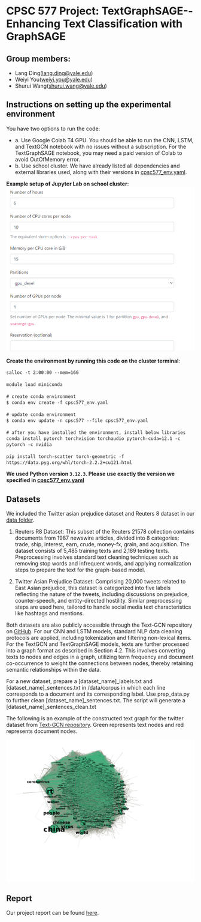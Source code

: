 # CPSC 577 Project: TextGraphSAGE--Enhancing Text Classification with GraphSAGE
## Group members:
- Lang Ding(lang.ding@yale.edu)
- Weiyi You(weiyi.you@yale.edu)
- Shurui Wang(shurui.wang@yale.edu)


## Instructions on setting up the experimental environment
You have two options to run the code:
- a. Use Google Colab T4 GPU. You should be able to run the CNN, LSTM, and TextGCN notebook with no issues without a subscription. For the TextGraphSAGE notebook, you may need a paid version of Colab to avoid OutOfMemory error.
- b. Use school cluster. We have already listed all dependencies and external libraries used, along with their versions in [cpsc577_env.yaml](https://github.com/JadenWSR/TextGraphSAGE/blob/main/cpsc577_env.yaml).

**Example setup of Jupyter Lab on school cluster**:
![Yale_example](https://github.com/JadenWSR/TextGraphSAGE/blob/main/figures/Yale_Cluster_Example.png)

**Create the environment by running this code on the cluster terminal**:
```
salloc -t 2:00:00 --mem=16G

module load miniconda

# create conda environment
$ conda env create -f cpsc577_env.yaml

# update conda environment
$ conda env update -n cpsc577 --file cpsc577_env.yaml

# after you have installed the environment, install below libraries
conda install pytorch torchvision torchaudio pytorch-cuda=12.1 -c pytorch -c nvidia

pip install torch-scatter torch-geometric -f https://data.pyg.org/whl/torch-2.2.2+cu121.html
```
**We used Python version `3.12.3`. Please use exactly the version we specified in [cpsc577_env.yaml](https://github.com/JadenWSR/TextGraphSAGE/blob/main/cpsc577_env.yaml)**

## Datasets
We included the Twitter asian prejudice dataset and Reuters 8 dataset in our [data folder](https://github.com/JadenWSR/TextGraphSAGE/tree/main/data).

1. Reuters R8 Dataset: This subset of the Reuters 21578 collection contains documents from 1987 newswire articles, divided into 8 categories: trade, ship, interest, earn, crude, money-fx, grain, and acquisition. The dataset consists of 5,485 training texts and 2,189 testing texts. Preprocessing involves standard text cleaning techniques such as removing stop words and infrequent words, and applying normalization steps to prepare the text for the graph-based model.

2. Twitter Asian Prejudice Dataset: Comprising 20,000 tweets related to East Asian prejudice, this dataset is categorized into five labels reflecting the nature of the tweets, including discussions on prejudice, counter-speech, and entity-directed hostility. Similar preprocessing steps are used here, tailored to handle social media text characteristics like hashtags and mentions.

Both datasets are also publicly accessible through the Text-GCN repository on  [GitHub](https://github.com/codeKgu/Text-GCN/tree/master). For our CNN and LSTM models, standard NLP data cleaning protocols are applied, including tokenization and filtering non-lexical items. For the TextGCN and TextGraphSAGE models, texts are further processed into a graph format as described in Section 4.2. This involves converting texts to nodes and edges in a graph, utilizing term frequency and document co-occurrence to weight the connections between nodes, thereby retaining semantic relationships within the data.


For a new dataset, prepare a [dataset_name]_labels.txt and [dataset_name]_sentences.txt in /data/corpus in which each line corresponds to a document and its corresponding label. Use prep_data.py to further clean [dataset_name]_sentences.txt. The script will generate a [dataset_name]_sentences_clean.txt

The following is an example of the constructed text graph for the twitter dataset from [Text-GCN repository](https://github.com/codeKgu/Text-GCN/tree/master/data/corpus). Green represents text nodes and red represents document nodes.

![graph_example](https://github.com/JadenWSR/TextGraphSAGE/blob/main/figures/Text_Graph_Example.png)

## Report
Our project report can be found [here](https://github.com/JadenWSR/TextGraphSAGE/blob/main/Report/CPSC477_Final_Report.pdf).